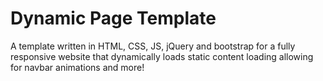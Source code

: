 # Dynamic Page Template

A template written in HTML, CSS, JS, jQuery and bootstrap for a fully responsive website that dynamically loads static content loading allowing for navbar animations and more!

